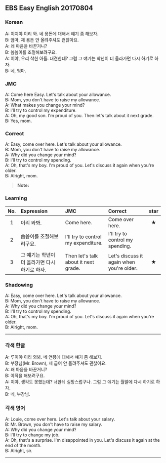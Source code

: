 ## EBS Easy English 20170804

### Korean

A: 이지야 이리 와. 네 용돈에 대해서 얘기 좀 해보자.  
B: 엄마, 제 용돈 안 올려주셔도 괜찮아요.  
A: 왜 마음을 바꾼거니?  
B: 씀씀이를 조절해보려구요.  
A: 이야, 우리 착한 아들. 대견한데? 그럼 그 얘기는 학년이 더 올라가면 다시 하기로 하자.  
B: 네, 엄마.  

### JMC

A: Come here Easy. Let's talk about your allowance.  
B: Mom, you don't have to raise my allowance.  
A: What makes you change your mind?  
B: I'll try to control my expenditure.  
A: Oh, my good son. I'm proud of you. Then let's talk about it next grade.  
B: Yes, mom.  

### Correct

A: Easy, come over here. Let's talk about your allowance.  
B: Mom, you don't have to raise my allowance.  
A: Why did you change your mind?  
B: I'll try to control my spending.  
A: Oh, that's my boy. I'm proud of you. Let's discuss it again when you're older.  
B: Alright, mom.  

> **Note:**

### Learning

| No. | Expression | JMC | Correct | star |
| :---: | :--- | :--- | :--- | :---: |
| 1 | 이리 와봐. | Come here. | Come over here. | ★ |
| 2 | 씀씀이를 조절해보려구요. | I'll try to control my expenditure. | I'll try to control my spending. | |
| 3 | 그 얘기는 학년이 더 올라가면 다시 하기로 하자. | Then let's talk about it next grade. | Let's discuss it again when you're older. | ★ |

### Shadowing

A: Easy, come over here. Let's talk about your allowance.  
B: Mom, you don't have to raise my allowance.  
A: Why did you change your mind?  
B: I'll try to control my spending.  
A: Oh, that's my boy. I'm proud of you. Let's discuss it again when you're older.  
B: Alright, mom.  

---

### 각색 한글

A: 루이야 이리 와봐. 네 연봉에 대해서 얘기 좀 해보자.  
B: 부장님(Mr. Brown), 제 급여 안 올려주셔도 괜찮아요.  
A: 왜 마음을 바꾼거니?  
B: 이직을 해보려구요.  
A: 이야, 생각도 못했는데? 너한테 실망스럽구나. 그럼 그 얘기는 월말에 다시 하기로 하자.  
B: 네, 부장님.  

### 각색 영어

A: Louie, come over here. Let's talk about your salary.  
B: Mr. Brown, you don't have to raise my salary.  
A: Why did you change your mind?  
B: I'll try to change my job.  
A: Oh, that's a surprise. I'm disappointed in you. Let's discuss it again at the end of the month.  
B: Alright, sir.  

---
